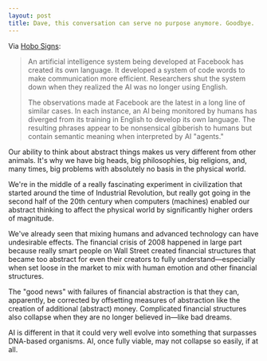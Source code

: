 ```yaml
---
layout: post
title: Dave, this conversation can serve no purpose anymore. Goodbye.
---
```


Via [Hobo Signs](http://hobosigns.macdrifter.com/2017/07/29/researchers-shut-down-ai-that-invented-its-own-language):

> An artificial intelligence system being developed at Facebook has created its own language. It developed a system of code words to make communication more efficient. Researchers shut the system down when they realized the AI was no longer using English.
> 
> The observations made at Facebook are the latest in a long line of similar cases. In each instance, an AI being monitored by humans has diverged from its training in English to develop its own language. The resulting phrases appear to be nonsensical gibberish to humans but contain semantic meaning when interpreted by AI "agents."

Our ability to think about abstract things makes us very different from other animals. It's why we have big heads, big philosophies, big religions, and, many times, big problems with absolutely no basis in the physical world. 

We're in the middle of a really fascinating experiment in civilization that started around the time of Industrial Revolution, but really got going in the second half of the 20th century when computers (machines) enabled our abstract thinking to affect the physical world by significantly higher orders of magnitude. 

We've already seen that mixing humans and advanced technology can have undesirable effects. The financial crisis of 2008 happened in large part because really smart people on Wall Street created financial structures that became too abstract for even their creators to fully understand—especially when set loose in the market to mix with human emotion and other financial structures. 

The "good news" with failures of financial abstraction is that they can, apparently, be corrected by offsetting measures of abstraction like the creation of additional (abstract) money. Complicated financial structures also collapse when they are no longer believed in—like bad dreams.  

AI is different in that it could very well evolve into something that surpasses DNA-based organisms. AI, once fully viable, may not collapse so easily, if at all. 

